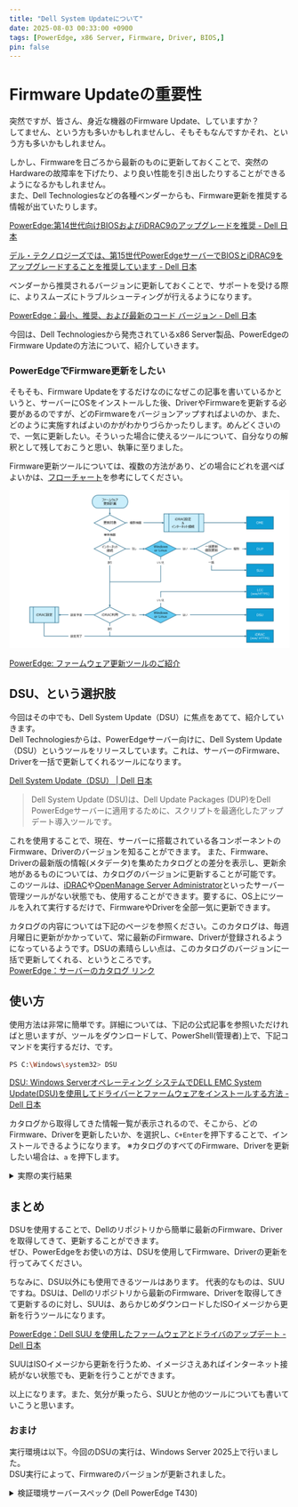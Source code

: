```yaml
---
title: "Dell System Updateについて"
date: 2025-08-03 00:33:00 +0900
tags: [PowerEdge, x86 Server, Firmware, Driver, BIOS,]
pin: false
---
```


# Firmware Updateの重要性
突然ですが、皆さん、身近な機器のFirmware Update、していますか？\
してません、という方も多いかもしれませんし、そもそもなんですかそれ、という方も多いかもしれません。

しかし、Firmwareを日ごろから最新のものに更新しておくことで、突然のHardwareの故障率を下げたり、より良い性能を引き出したりすることができるようになるかもしれません。\
また、Dell Technologiesなどの各種ベンダーからも、Firmware更新を推奨する情報が出ていたりします。

[PowerEdge:第14世代向けBIOSおよびiDRAC9のアップグレードを推奨 - Dell 日本](https://www.dell.com/support/kbdoc/ja-jp/000215873/)

[デル・テクノロジーズでは、第15世代PowerEdgeサーバーでBIOSとiDRAC9をアップグレードすることを推奨しています - Dell 日本](https://www.dell.com/support/kbdoc/ja-jp/000222827/)

ベンダーから推奨されるバージョンに更新しておくことで、サポートを受ける際に、よりスムーズにトラブルシューティングが行えるようになります。

[PowerEdge：最小、推奨、および最新のコード バージョン - Dell 日本](https://www.dell.com/support/kbdoc/ja-jp/000227230/)

今回は、Dell Technologiesから発売されているx86 Server製品、PowerEdgeのFirmware Updateの方法について、紹介していきます。

### PowerEdgeでFirmware更新をしたい
そもそも、Firmware Updateをするだけなのになぜこの記事を書いているかというと、サーバーにOSをインストールした後、DriverやFirmwareを更新する必要があるのですが、どのFirmwareをバージョンアップすればよいのか、また、どのように実施すればよいのかがわかりづらかったりします。めんどくさいので、一気に更新したい。そういった場合に使えるツールについて、自分なりの解釈として残しておこうと思い、執筆に至りました。

Firmware更新ツールについては、複数の方法があり、どの場合にどれを選べばよいかは、[フローチャート](https://www.dell.com/support/kbdoc/ja-jp/000240818/)を参考にしてください。

![推奨ツール確認フローチャート](assets/img/ka06P0000009DzdQAE.png)

[PowerEdge: ファームウェア更新ツールのご紹介](https://www.dell.com/support/kbdoc/ja-jp/000240818/)

## DSU、という選択肢
今回はその中でも、Dell System Update（DSU）に焦点をあてて、紹介していきます。\
Dell Technologiesからは、PowerEdgeサーバー向けに、Dell System Update（DSU）というツールをリリースしています。これは、サーバーのFirmware、Driverを一括で更新してくれるツールになります。

[Dell System Update（DSU） | Dell 日本](https://www.dell.com/support/kbdoc/ja-jp/000130590/)
>Dell System Update (DSU)は、Dell Update Packages (DUP)をDell PowerEdgeサーバーに適用するために、スクリプトを最適化したアップデート導入ツールです。

これを使用することで、現在、サーバーに搭載されている各コンポーネントのFirmware、Driverのバージョンを知ることができます。
また、Firmware、Driverの最新版の情報(メタデータ)を集めたカタログとの差分を表示し、更新余地があるものについては、カタログのバージョンに更新することが可能です。\
このツールは、[iDRAC](https://www.dell.com/ja-jp/lp/dt/open-manage-idrac)や[OpenManage Server Administrator](https://www.dell.com/support/kbdoc/ja-jp/000132087/)といったサーバー管理ツールがない状態でも、使用することができます。要するに、OS上にツールを入れて実行するだけで、FirmwareやDriverを全部一気に更新できます。

カタログの内容については下記のページを参照ください。このカタログは、毎週月曜日に更新がかかっていて、常に最新のFirmware、Driverが登録されるようになっているようです。DSUの素晴らしい点は、このカタログのバージョンに一括で更新してくれる、というところです。\
[PowerEdge：サーバーのカタログ リンク](https://www.dell.com/support/kbdoc/ja-jp/000132986/)


## 使い方

使用方法は非常に簡単です。詳細については、下記の公式記事を参照いただければと思いますが、ツールをダウンロードして、PowerShell(管理者)上で、下記コマンドを実行するだけ、です。

```bash
PS C:\Windows\system32> DSU
```

[DSU: Windows Serverオペレーティング システムでDELL EMC System Update(DSU)を使用してドライバーとファームウェアをインストールする方法 - Dell 日本](https://www.dell.com/support/kbdoc/ja-jp/000116751/)

カタログから取得してきた情報一覧が表示されるので、そこから、どのFirmware、Driverを更新したいか、を選択し、`C+Enter`を押下することで、インストールできるようになります。
※カタログのすべてのFirmware、Driverを更新したい場合は、`a` を押下します。

<details markdown="1">
<summary>実際の実行結果</summary>

```shell
PS C:\Users\Administrator> dsu
DELL System Update 2.1.1.0
Copyright (C) 2014 -- 2024 DELL Proprietary.
Downloading the Index catalog
Extracting C:\ProgramData\Dell\DELL System Update\dell_dup\CatalogIndex.cab
Reading the Index catalog
Downloading the catalog
Extracting C:\ProgramData\Dell\DELL System Update\dell_dup\Catalog.cab
Reading the catalog ...
Verifying inventory collector installation
Getting System Inventory ...
Determining Applicable Updates ...

|------------DELL System Update-----------|
[ ] represents 'not selected'
[*] represents 'selected'
[-] represents 'Component already at repository version (can be selected only if /e option is used)'
Choose:  q - Quit without update, c to Commit, <number> - To Select/Deselect, a - Select All, n - Select None
[-]1 BIOS
Current Version : 2.19.0 Same as : 2.19.0, Criticality : Urgent, Type : BIOS

[-]2 Firmware for  - Disk 0 in Backplane 1 of PERC H730 Adapter Controller 0 in Slot 3
Current Version : DK05 Same as : DK05, Criticality : Recommended, Type : Firmware

[-]3 Firmware for  - Disk 1 in Backplane 1 of PERC H730 Adapter Controller 0 in Slot 3
Current Version : DK05 Same as : DK05, Criticality : Recommended, Type : Firmware

[ ]4 Firmware for  - Disk 2 in Backplane 1 of PERC H730 Adapter Controller 0 in Slot 3
Current Version : LS08 Upgrade to : LS0C, Criticality : Recommended, Type : Firmware

[ ]5 Firmware for  - Disk 3 in Backplane 1 of PERC H730 Adapter Controller 0 in Slot 3
Current Version : LS08 Upgrade to : LS0C, Criticality : Recommended, Type : Firmware

[ ]6 Firmware for  - Disk 4 in Backplane 1 of PERC H730 Adapter Controller 0 in Slot 3
Current Version : LS08 Upgrade to : LS0C, Criticality : Recommended, Type : Firmware

[ ]7 Firmware for  - Disk 5 in Backplane 1 of PERC H730 Adapter Controller 0 in Slot 3
Current Version : LS08 Upgrade to : LS0C, Criticality : Recommended, Type : Firmware

[ ]8 Firmware for  - Disk 6 in Backplane 1 of PERC H730 Adapter Controller 0 in Slot 3
Current Version : DE09 Upgrade to : DE11, Criticality : Recommended, Type : Firmware

[-]9 PERC H730 Adapter Controller 0 Firmware
Current Version : 25.5.9.0001 Same as : 25.5.9.0001, Criticality : Recommended, Type : Firmware

[-]10 Dell OS Driver Pack, 18.11.00, A00
Current Version : 18.11.00 Same as : 18.11.00, Criticality : Optional, Type : Application

[-]11 Integrated Dell Remote Access Controller
Current Version : 2.86.86.86 Same as : 2.86.86.86, Criticality : Recommended, Type : Firmware

[-]12 OS COLLECTOR, v6.0, A00
Current Version : 6.0 Same as : 6.0, Criticality : Recommended, Type : Application

[-]13 [0001] Broadcom NetXtreme Gigabit Ethernet
Current Version : 22.00.6 Same as : 22.00.6, Criticality : Optional, Type : Firmware

[-]14 [0002] Broadcom NetXtreme Gigabit Ethernet #2
Current Version : 22.00.6 Same as : 22.00.6, Criticality : Optional, Type : Firmware

Enter your choice : a #ここで、aを押下すると、すべてのFirmware、Driverが選択される。aを選択している。

|------------DELL System Update-----------|
[ ] represents 'not selected'
[*] represents 'selected'
[-] represents 'Component already at repository version (can be selected only if /e option is used)'
Choose:  q - Quit without update, c to Commit, <number> - To Select/Deselect, a - Select All, n - Select None
[-]1 BIOS
Current Version : 2.19.0 Same as : 2.19.0, Criticality : Urgent, Type : BIOS

[-]2 Firmware for  - Disk 0 in Backplane 1 of PERC H730 Adapter Controller 0 in Slot 3
Current Version : DK05 Same as : DK05, Criticality : Recommended, Type : Firmware

[-]3 Firmware for  - Disk 1 in Backplane 1 of PERC H730 Adapter Controller 0 in Slot 3
Current Version : DK05 Same as : DK05, Criticality : Recommended, Type : Firmware

[*]4 Firmware for  - Disk 2 in Backplane 1 of PERC H730 Adapter Controller 0 in Slot 3
Current Version : LS08 Upgrade to : LS0C, Criticality : Recommended, Type : Firmware

[*]5 Firmware for  - Disk 3 in Backplane 1 of PERC H730 Adapter Controller 0 in Slot 3
Current Version : LS08 Upgrade to : LS0C, Criticality : Recommended, Type : Firmware

[*]6 Firmware for  - Disk 4 in Backplane 1 of PERC H730 Adapter Controller 0 in Slot 3
Current Version : LS08 Upgrade to : LS0C, Criticality : Recommended, Type : Firmware

[*]7 Firmware for  - Disk 5 in Backplane 1 of PERC H730 Adapter Controller 0 in Slot 3
Current Version : LS08 Upgrade to : LS0C, Criticality : Recommended, Type : Firmware

[*]8 Firmware for  - Disk 6 in Backplane 1 of PERC H730 Adapter Controller 0 in Slot 3
Current Version : DE09 Upgrade to : DE11, Criticality : Recommended, Type : Firmware

[-]9 PERC H730 Adapter Controller 0 Firmware
Current Version : 25.5.9.0001 Same as : 25.5.9.0001, Criticality : Recommended, Type : Firmware

[-]10 Dell OS Driver Pack, 18.11.00, A00
Current Version : 18.11.00 Same as : 18.11.00, Criticality : Optional, Type : Application

[-]11 Integrated Dell Remote Access Controller
Current Version : 2.86.86.86 Same as : 2.86.86.86, Criticality : Recommended, Type : Firmware

[-]12 OS COLLECTOR, v6.0, A00
Current Version : 6.0 Same as : 6.0, Criticality : Recommended, Type : Application

[-]13 [0001] Broadcom NetXtreme Gigabit Ethernet
Current Version : 22.00.6 Same as : 22.00.6, Criticality : Optional, Type : Firmware

[-]14 [0002] Broadcom NetXtreme Gigabit Ethernet #2
Current Version : 22.00.6 Same as : 22.00.6, Criticality : Optional, Type : Firmware

Enter your choice : c #cを押下して、Enterで更新を実行する。
Trying to connect using https
Fetching SAS-Drive_Firmware_8FF65_WN64_LS0C_A00 ...
Trying to connect using https
Fetching SAS-Drive_Firmware_MCM30_WN64_DE11_A00 ...
Installing SAS-Drive_Firmware_8FF65_WN64_LS0C_A00
Installed successfully
Installing SAS-Drive_Firmware_MCM30_WN64_DE11_A00
Installed successfully
Done! Please run 'dsu --inventory' to check the inventory
Progress report is available at:C:\ProgramData\Dell\DELL System Update\dell_dup\DSU_STATUS.json
Exiting DSU!
```
</details>

## まとめ
DSUを使用することで、Dellのリポジトリから簡単に最新のFirmware、Driverを取得してきて、更新することができます。\
ぜひ、PowerEdgeをお使いの方は、DSUを使用してFirmware、Driverの更新を行ってみてください。

ちなみに、DSU以外にも使用できるツールはあります。
代表的なものは、SUUですね。DSUは、Dellのリポジトリから最新のFirmware、Driverを取得してきて更新するのに対し、SUUは、あらかじめダウンロードしたISOイメージから更新を行うツールになります。

[PowerEdge：Dell SUU を使用したファームウェアとドライバのアップデート - Dell 日本](https://www.dell.com/support/kbdoc/ja-jp/000226185/)

SUUはISOイメージから更新を行うため、イメージさえあればインターネット接続がない状態でも、更新を行うことができます。

以上になります。また、気分が乗ったら、SUUとか他のツールについても書いていこうと思います。

### おまけ
実行環境は以下。今回のDSUの実行は、Windows Server 2025上で行いました。\
DSU実行によって、Firmwareのバージョンが更新されました。

<details markdown="1">
<summary>検証環境サーバースペック (Dell PowerEdge T430)</summary>

---

#### 1. サーバー概要
- **モデル:** Dell Inc. PowerEdge T430
- **BIOSバージョン:** 2.19.0
- **リモート管理 (iDRAC):** iDRAC8 Enterprise, ファームウェアバージョン 2.86.86.86

---

#### 2. CPU
- **モデル:** Intel(R) Xeon(R) CPU E5-2623 v4 @ 2.60GHz
- **搭載数:** 1基
- **コア/スレッド:** 4コア / 8スレッド

---

#### 3. メモリ
- **合計容量:** 40 GB
- **構成:** 8GB DDR4 DIMM x 5枚

---

#### 4. ストレージ

- **RAIDコントローラー:**
    - **モデル:** PERC H730 Adapter
    - **ファームウェア:** 25.5.9.0001
    - **キャッシュ:** 1024 MB

- **仮想ディスク構成:**
    - **仮想ディスク "ESXi" (RAID 1):**
        - **容量:** 約599 GB
        - **構成物理ディスク:** ディスク 0, 1
    - **仮想ディスク "WinServer202x" (RAID 0):**
        - **容量:** 約598 GB
        - **構成物理ディスク:** ディスク 2, 3
    - **仮想ディスク "Nutanix-Data" (RAID 5):**
        - **容量:** 約598 GB
        - **構成物理ディスク:** ディスク 4, 5, 6

- **物理ディスク詳細:**
    - **ディスク 0 (Bay 0):**
        - **メーカー/モデル:** TOSHIBA AL13SXB60EN
        - **容量/種類:** 約600 GB / HDD (SAS)
        - **ファームウェア:** DK05
        - **所属RAID:** RAID 1 ("ESXi")
    - **ディスク 1 (Bay 1):**
        - **メーカー/モデル:** TOSHIBA AL13SXB60EN
        - **容量/種類:** 約600 GB / HDD (SAS)
        - **ファームウェア:** DK05
        - **所属RAID:** RAID 1 ("ESXi")
    - **ディスク 2 (Bay 2):**
        - **メーカー/モデル:** SEAGATE ST300MM0006
        - **容量/種類:** 約300 GB / HDD (SAS)
        - **ファームウェア:** LS08
        - **所属RAID:** RAID 0 ("WinServer202x")
    - **ディスク 3 (Bay 3):**
        - **メーカー/モデル:** SEAGATE ST300MM0006
        - **容量/種類:** 約300 GB / HDD (SAS)
        - **ファームウェア:** LS08
        - **所属RAID:** RAID 0 ("WinServer202x")
    - **ディスク 4 (Bay 4):**
        - **メーカー/モデル:** SEAGATE ST300MM0006
        - **容量/種類:** 約300 GB / HDD (SAS)
        - **ファームウェア:** LS08
        - **所属RAID:** RAID 5 ("Nutanix-Data")
    - **ディスク 5 (Bay 5):**
        - **メーカー/モデル:** SEAGATE ST300MM0006
        - **容量/種類:** 約300 GB / HDD (SAS)
        - **ファームウェア:** LS08
        - **所属RAID:** RAID 5 ("Nutanix-Data")
    - **ディスク 6 (Bay 6):**
        - **メーカー/モデル:** TOSHIBA AL13SEB300
        - **容量/種類:** 約300 GB / HDD (SAS)
        - **ファームウェア:** DE09
        - **所属RAID:** RAID 5 ("Nutanix-Data")
    - **ディスク 7 (Bay 7):**
        - **メーカー/モデル:** ATA (Crucial) CT1000BX500SSD1
        - **容量/種類:** 約1 TB / SSD (SATA)
        - **ファームウェア:** M6CR061
        - **所属RAID:** Non-RAID

---

#### 5. ネットワーク
- **モデル:** Broadcom NetXtreme BCM5720 Gigabit Ethernet
- **ポート数:** 2ポート
- **リンク速度:** 1000 Mbps

---

#### 6. 電源ユニット (PSU)
- **容量:** 495W
- **構成:** 1台搭載

</details>